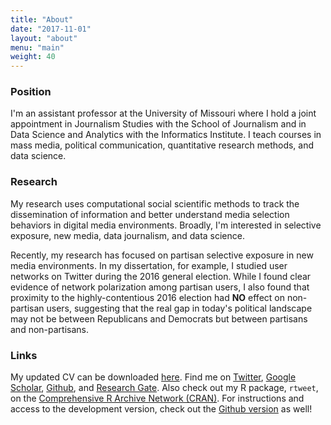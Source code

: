 ```yaml
---
title: "About"
date: "2017-11-01"
layout: "about"
menu: "main"
weight: 40
---
```



### Position

I'm an assistant professor at the University of Missouri where I hold a joint
appointment in Journalism Studies with the School of Journalism and in Data
Science and Analytics with the Informatics Institute. I teach courses in mass
media, political communication, quantitative research methods, and data science.

### Research

My research uses computational social scientific methods to track the
dissemination of information and better understand media selection behaviors
in digital media environments. Broadly, I'm interested in selective exposure,
new media, data journalism, and data science.

Recently, my research has focused on partisan selective exposure in new media
environments. In my dissertation, for example, I studied user networks on
Twitter during the 2016 general election. While I found clear evidence of
network polarization among partisan users, I also found that proximity to the
highly-contentious 2016 election had **NO** effect on non-partisan users,
suggesting that the real gap in today's political landscape may not be between
Republicans and Democrats but between partisans and non-partisans.

### Links

My updated CV can be downloaded
[here](https://dl.dropboxusercontent.com/u/94363099/cv/cv.pdf). Find
me on [Twitter](https://twitter.com/kearneymw), [Google
Scholar](https://scholar.google.com/citations?user=j3EZl3MAAAAJ),
[Github](https://github.com/mkearney), and [Research
Gate](https://www.researchgate.net/profile/Michael_Kearney11). Also
check out my R package, `rtweet`, on the [Comprehensive R Archive
Network
(CRAN)](https://cran.r-project.org/web/packages/rtweet/index.html). For
instructions and access to the development version, check out the
[Github version](https://github.com/mkearney/rtweet) as well!
